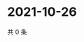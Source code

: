 # 2021-10-26

共 0 条

<!-- BEGIN -->
<!-- 最后更新时间 Tue Oct 26 2021 14:18:11 GMT+0800 (China Standard Time) -->

<!-- END -->
